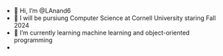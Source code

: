 - 👋 Hi, I’m @LAnand6
- 👀 I will be pursiung Computer Science at Cornell University staring Fall 2024
- 🌱 I’m currently learning machine learning and object-oriented programming
- 

<!---
LAnand6/LAnand6 is a ✨ special ✨ repository because its `README.md` (this file) appears on your GitHub profile.
You can click the Preview link to take a look at your changes.
--->
